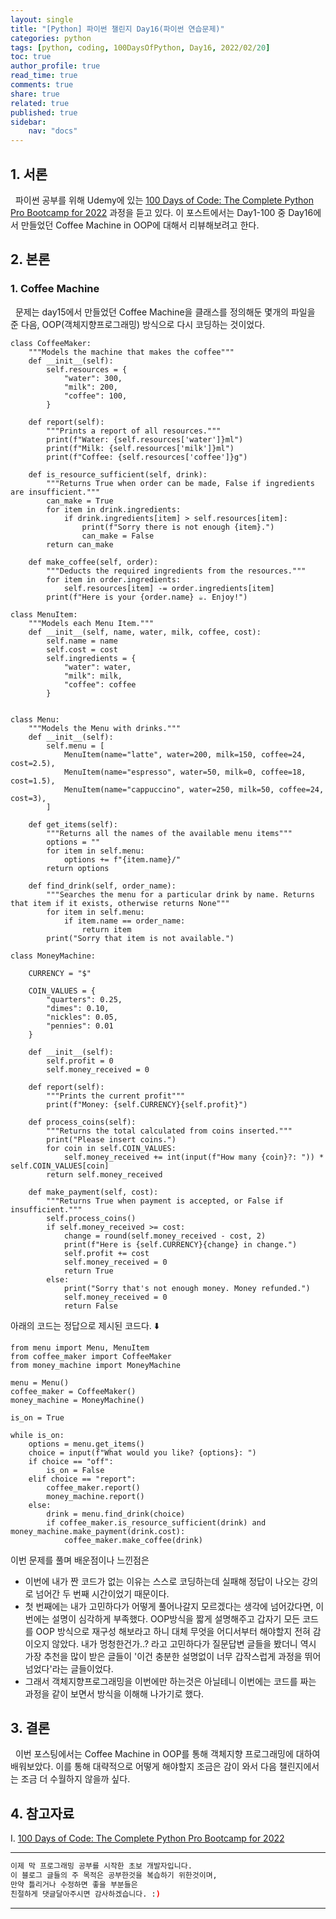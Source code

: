 ```yaml
---
layout: single
title: "[Python] 파이썬 챌린지 Day16(파이썬 연습문제)"
categories: python
tags: [python, coding, 100DaysOfPython, Day16, 2022/02/20]
toc: true
author_profile: true
read_time: true
comments: true
share: true
related: true
published: true
sidebar: 
    nav: "docs"
---
```


## 1. 서론

&nbsp;&nbsp;파이썬 공부를 위해 Udemy에 있는 [100 Days of Code: The Complete Python Pro Bootcamp for 2022](https://www.udemy.com/course/100-days-of-code/) 과정을 듣고 있다. 이 포스트에서는 Day1-100 중 Day16에서 만들었던 Coffee Machine in OOP에 대해서 리뷰해보려고 한다.

## 2. 본론

### 1. Coffee Machine

&nbsp;&nbsp;문제는 day15에서 만들었던 Coffee Machine을 클래스를 정의해둔 몇개의 파일을 준 다음, OOP(객체지향프로그래밍) 방식으로 다시 코딩하는 것이었다.



```
class CoffeeMaker:
    """Models the machine that makes the coffee"""
    def __init__(self):
        self.resources = {
            "water": 300,
            "milk": 200,
            "coffee": 100,
        }

    def report(self):
        """Prints a report of all resources."""
        print(f"Water: {self.resources['water']}ml")
        print(f"Milk: {self.resources['milk']}ml")
        print(f"Coffee: {self.resources['coffee']}g")

    def is_resource_sufficient(self, drink):
        """Returns True when order can be made, False if ingredients are insufficient."""
        can_make = True
        for item in drink.ingredients:
            if drink.ingredients[item] > self.resources[item]:
                print(f"Sorry there is not enough {item}.")
                can_make = False
        return can_make

    def make_coffee(self, order):
        """Deducts the required ingredients from the resources."""
        for item in order.ingredients:
            self.resources[item] -= order.ingredients[item]
        print(f"Here is your {order.name} ☕️. Enjoy!")
```
```
class MenuItem:
    """Models each Menu Item."""
    def __init__(self, name, water, milk, coffee, cost):
        self.name = name
        self.cost = cost
        self.ingredients = {
            "water": water,
            "milk": milk,
            "coffee": coffee
        }


class Menu:
    """Models the Menu with drinks."""
    def __init__(self):
        self.menu = [
            MenuItem(name="latte", water=200, milk=150, coffee=24, cost=2.5),
            MenuItem(name="espresso", water=50, milk=0, coffee=18, cost=1.5),
            MenuItem(name="cappuccino", water=250, milk=50, coffee=24, cost=3),
        ]

    def get_items(self):
        """Returns all the names of the available menu items"""
        options = ""
        for item in self.menu:
            options += f"{item.name}/"
        return options

    def find_drink(self, order_name):
        """Searches the menu for a particular drink by name. Returns that item if it exists, otherwise returns None"""
        for item in self.menu:
            if item.name == order_name:
                return item
        print("Sorry that item is not available.")
```
```
class MoneyMachine:

    CURRENCY = "$"

    COIN_VALUES = {
        "quarters": 0.25,
        "dimes": 0.10,
        "nickles": 0.05,
        "pennies": 0.01
    }

    def __init__(self):
        self.profit = 0
        self.money_received = 0

    def report(self):
        """Prints the current profit"""
        print(f"Money: {self.CURRENCY}{self.profit}")

    def process_coins(self):
        """Returns the total calculated from coins inserted."""
        print("Please insert coins.")
        for coin in self.COIN_VALUES:
            self.money_received += int(input(f"How many {coin}?: ")) * self.COIN_VALUES[coin]
        return self.money_received

    def make_payment(self, cost):
        """Returns True when payment is accepted, or False if insufficient."""
        self.process_coins()
        if self.money_received >= cost:
            change = round(self.money_received - cost, 2)
            print(f"Here is {self.CURRENCY}{change} in change.")
            self.profit += cost
            self.money_received = 0
            return True
        else:
            print("Sorry that's not enough money. Money refunded.")
            self.money_received = 0
            return False
```

아래의 코드는 정답으로 제시된 코드다. ⬇️
```
from menu import Menu, MenuItem
from coffee_maker import CoffeeMaker
from money_machine import MoneyMachine

menu = Menu()
coffee_maker = CoffeeMaker()
money_machine = MoneyMachine()

is_on = True

while is_on:
    options = menu.get_items()
    choice = input(f"​What would you like? {options}: ")
    if choice == "off":
        is_on = False
    elif choice == "report":
        coffee_maker.report()
        money_machine.report()
    else:
        drink = menu.find_drink(choice)
        if coffee_maker.is_resource_sufficient(drink) and money_machine.make_payment(drink.cost):
            coffee_maker.make_coffee(drink)
```

이번 문제를 풀며 배운점이나 느낀점은
- 이번에 내가 짠 코드가 없는 이유는 스스로 코딩하는데 실패해 정답이 나오는 강의로 넘어간 두 번째 시간이었기 때문이다.
- 첫 번째에는 내가 고민하다가 어떻게 풀어나갈지 모르겠다는 생각에 넘어갔다면, 이번에는 설명이 심각하게 부족했다. OOP방식을 짧게 설명해주고 갑자기 모든 코드를 OOP 방식으로 재구성 해보라고 하니 대체 무엇을 어디서부터 해야할지 전혀 감이오지 않았다. 내가 멍청한건가..? 라고 고민하다가 질문답변 글들을 봤더니 역시 가장 추천을 많이 받은 글들이 '이건 충분한 설명없이 너무 갑작스럽게 과정을 뛰어넘었다'라는 글들이었다.
- 그래서 객체지향프로그래밍을 이번에만 하는것은 아닐테니 이번에는 코드를 짜는 과정을 같이 보면서 방식을 이해해 나가기로 했다.


## 3. 결론

&nbsp;&nbsp;이번 포스팅에서는 Coffee Machine in OOP를 통해 객체지향 프로그래밍에 대하여 배워보았다. 이를 통해 대략적으로 어떻게 해야할지 조금은 감이 와서 다음 챌린지에서는 조금 더 수월하지 않을까 싶다.

## 4. 참고자료

Ⅰ. [100 Days of Code: The Complete Python Pro Bootcamp for 2022](https://www.udemy.com/course/100-days-of-code/)

---

```bash
이제 막 프로그래밍 공부를 시작한 초보 개발자입니다.
이 블로그 글들의 주 목적은 공부한것을 복습하기 위한것이며, 
만약 틀리거나 수정하면 좋을 부분들은
친절하게 댓글달아주시면 감사하겠습니다. :)
```

---